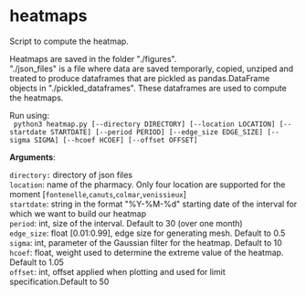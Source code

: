# heatmaps
Script to compute the heatmap.

Heatmaps are saved in the folder "./figures".       
"./json_files" is a file where data are saved temporarly, copied, unziped and treated to produce dataframes that are pickled as pandas.DataFrame objects in "./pickled_dataframes". These dataframes are used to compute the heatmaps.      

Run using:      
`
python3 heatmap.py [--directory DIRECTORY] [--location LOCATION] [--startdate STARTDATE] [--period PERIOD] [--edge_size EDGE_SIZE] [--sigma SIGMA] [--hcoef HCOEF] [--offset OFFSET]`

**Arguments**:

`directory:` directory of json files        
`location`: name of the pharmacy. Only four location are supported for the moment [`fontenelle`,`canuts`,`colmar`,`venissieux`]         
`startdate`: string in the format "%Y-%M-%d" starting date of the interval for which we want to build our heatmap          
`period`: int, size of the interval. Default to 30 (over one month)       
`edge_size`: float [0.01:0.99], edge size for generating mesh. Default to 0.5          
`sigma`: int, parameter of the Gaussian filter for the heatmap. Default to 10           
`hcoef`: float, weight used to determine the extreme value of the heatmap. Default to 1.05         
`offset`: int, offset applied when plotting and used for limit specification.Default to 50      

